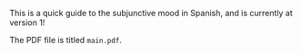 This is a quick guide to the subjunctive mood in Spanish, and is currently at version 1!

The PDF file is titled `main.pdf`.
